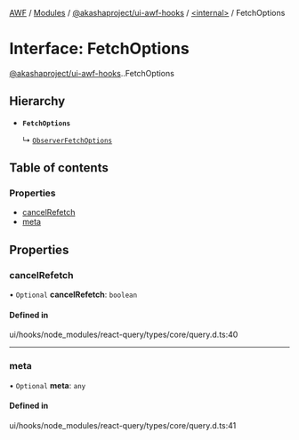 [AWF](../README.md) / [Modules](../modules.md) / [@akashaproject/ui-awf-hooks](../modules/akashaproject_ui_awf_hooks.md) / [<internal\>](../modules/akashaproject_ui_awf_hooks._internal_.md) / FetchOptions

# Interface: FetchOptions

[@akashaproject/ui-awf-hooks](../modules/akashaproject_ui_awf_hooks.md).[<internal>](../modules/akashaproject_ui_awf_hooks._internal_.md).FetchOptions

## Hierarchy

- **`FetchOptions`**

  ↳ [`ObserverFetchOptions`](akashaproject_ui_awf_hooks._internal_.ObserverFetchOptions.md)

## Table of contents

### Properties

- [cancelRefetch](akashaproject_ui_awf_hooks._internal_.FetchOptions.md#cancelrefetch)
- [meta](akashaproject_ui_awf_hooks._internal_.FetchOptions.md#meta)

## Properties

### cancelRefetch

• `Optional` **cancelRefetch**: `boolean`

#### Defined in

ui/hooks/node_modules/react-query/types/core/query.d.ts:40

___

### meta

• `Optional` **meta**: `any`

#### Defined in

ui/hooks/node_modules/react-query/types/core/query.d.ts:41
